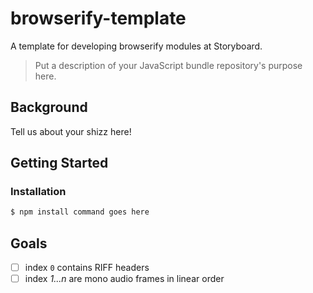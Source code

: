 # browserify-template
A template for developing browserify modules at Storyboard.

> Put a description of your JavaScript bundle repository's purpose here.

## Background

Tell us about your shizz here!

## Getting Started

### Installation

```sh
$ npm install command goes here
```

## Goals
- [ ] index `0` contains RIFF headers
- [ ] index *1...n* are mono audio frames in linear order
